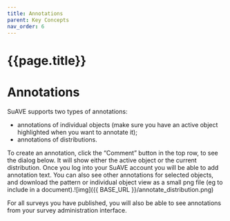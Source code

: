 ```yaml
---
title: Annotations
parent: Key Concepts
nav_order: 6
---
```


# {{page.title}}

# Annotations

SuAVE supports two types of annotations:

- annotations of individual objects (make sure you have an active object highlighted when you want to annotate it);
- annotations of distributions.

To create an annotation, click the “Comment” button in the top row,  to see the dialog below. It will show either the active object or the  current distribution. Once you log into your SuAVE account you will be  able to add annotation text. You can also see other annotations for  selected objects, and download the pattern or individual object view as a small png file (eg to include in a document).![img]({{ BASE_URL }}/annotate_distribution.png)

 

For all surveys you have published, you will also be able to see annotations from your survey administration interface.

​                                                                                    